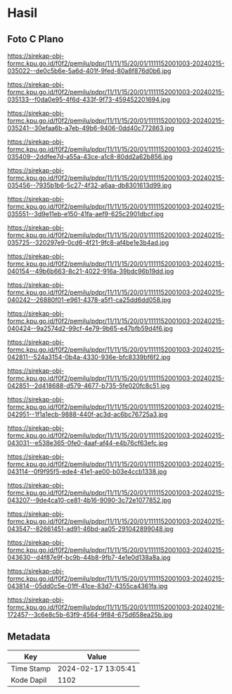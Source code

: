 # Hasil

## Foto C Plano

https://sirekap-obj-formc.kpu.go.id/f0f2/pemilu/pdpr/11/11/15/20/01/1111152001003-20240215-035022--de0c5b6e-5a6d-401f-9fed-80a8f876d0b6.jpg

https://sirekap-obj-formc.kpu.go.id/f0f2/pemilu/pdpr/11/11/15/20/01/1111152001003-20240215-035133--f0da0e95-4f6d-433f-9f73-459452201694.jpg

https://sirekap-obj-formc.kpu.go.id/f0f2/pemilu/pdpr/11/11/15/20/01/1111152001003-20240215-035241--30efaa6b-a7eb-49b6-9406-0dd40c772863.jpg

https://sirekap-obj-formc.kpu.go.id/f0f2/pemilu/pdpr/11/11/15/20/01/1111152001003-20240215-035409--2ddfee7d-a55a-43ce-a1c8-80dd2a62b856.jpg

https://sirekap-obj-formc.kpu.go.id/f0f2/pemilu/pdpr/11/11/15/20/01/1111152001003-20240215-035456--7935b1b6-5c27-4f32-a6aa-db8301613d99.jpg

https://sirekap-obj-formc.kpu.go.id/f0f2/pemilu/pdpr/11/11/15/20/01/1111152001003-20240215-035551--3d9e11eb-e150-41fa-aef9-625c2901dbcf.jpg

https://sirekap-obj-formc.kpu.go.id/f0f2/pemilu/pdpr/11/11/15/20/01/1111152001003-20240215-035725--320297e9-0cd6-4f21-9fc8-af4be1e3b4ad.jpg

https://sirekap-obj-formc.kpu.go.id/f0f2/pemilu/pdpr/11/11/15/20/01/1111152001003-20240215-040154--49b6b663-8c21-4022-916a-39bdc96b19dd.jpg

https://sirekap-obj-formc.kpu.go.id/f0f2/pemilu/pdpr/11/11/15/20/01/1111152001003-20240215-040242--26880f01-e961-4378-a5f1-ca25dd6dd058.jpg

https://sirekap-obj-formc.kpu.go.id/f0f2/pemilu/pdpr/11/11/15/20/01/1111152001003-20240215-040424--9a2574d2-99cf-4e79-9b65-e47bfb59d4f6.jpg

https://sirekap-obj-formc.kpu.go.id/f0f2/pemilu/pdpr/11/11/15/20/01/1111152001003-20240215-042811--524a3154-0b4a-4330-936e-bfc8339bf6f2.jpg

https://sirekap-obj-formc.kpu.go.id/f0f2/pemilu/pdpr/11/11/15/20/01/1111152001003-20240215-042851--2d418688-d579-4677-b735-5fe020fc8c51.jpg

https://sirekap-obj-formc.kpu.go.id/f0f2/pemilu/pdpr/11/11/15/20/01/1111152001003-20240215-042951--1f1a1ecb-9888-440f-ac3d-ac6bc76725a3.jpg

https://sirekap-obj-formc.kpu.go.id/f0f2/pemilu/pdpr/11/11/15/20/01/1111152001003-20240215-043031--e538e365-0fe0-4aaf-af44-e4b76cf63efc.jpg

https://sirekap-obj-formc.kpu.go.id/f0f2/pemilu/pdpr/11/11/15/20/01/1111152001003-20240215-043114--0f9f95f5-ede4-41e1-ae00-b03e4ccb1338.jpg

https://sirekap-obj-formc.kpu.go.id/f0f2/pemilu/pdpr/11/11/15/20/01/1111152001003-20240215-043207--9de4ca10-ce81-4b16-9090-3c72e1077852.jpg

https://sirekap-obj-formc.kpu.go.id/f0f2/pemilu/pdpr/11/11/15/20/01/1111152001003-20240215-043547--82661451-ad91-46bd-aa05-291042899048.jpg

https://sirekap-obj-formc.kpu.go.id/f0f2/pemilu/pdpr/11/11/15/20/01/1111152001003-20240215-043630--d4f87e9f-bc9b-44b8-9fb7-4e1e0d138a8a.jpg

https://sirekap-obj-formc.kpu.go.id/f0f2/pemilu/pdpr/11/11/15/20/01/1111152001003-20240215-043814--05dd0c5e-01ff-41ce-83d7-4355ca4361fa.jpg

https://sirekap-obj-formc.kpu.go.id/f0f2/pemilu/pdpr/11/11/15/20/01/1111152001003-20240216-172457--3c6e8c5b-63f9-4564-9f84-675d658ea25b.jpg


## Metadata

| Key        | Value               |
| ---------- | ------------------- |
| Time Stamp | 2024-02-17 13:05:41 |
| Kode Dapil | 1102                |



